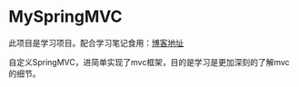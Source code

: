 # MySpringMVC
此项目是学习项目。配合学习笔记食用：[博客地址](https://www.cnblogs.com/yhr520/p/12550459.html)

自定义SpringMVC，进简单实现了mvc框架，目的是学习是更加深刻的了解mvc的细节。

